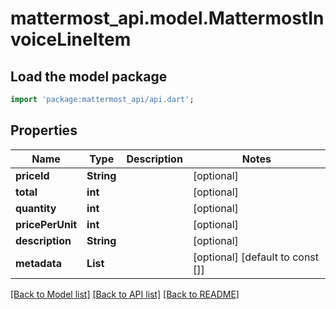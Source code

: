# mattermost_api.model.MattermostInvoiceLineItem

## Load the model package
```dart
import 'package:mattermost_api/api.dart';
```

## Properties
Name | Type | Description | Notes
------------ | ------------- | ------------- | -------------
**priceId** | **String** |  | [optional] 
**total** | **int** |  | [optional] 
**quantity** | **int** |  | [optional] 
**pricePerUnit** | **int** |  | [optional] 
**description** | **String** |  | [optional] 
**metadata** | **List<String>** |  | [optional] [default to const []]

[[Back to Model list]](../README.md#documentation-for-models) [[Back to API list]](../README.md#documentation-for-api-endpoints) [[Back to README]](../README.md)


